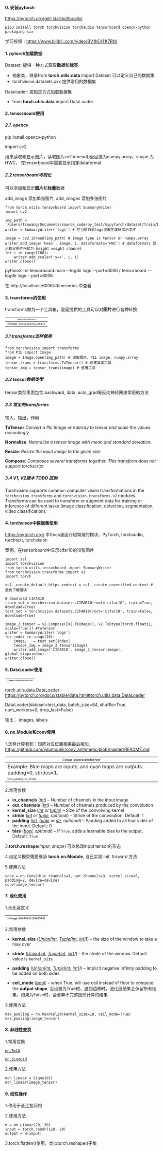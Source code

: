#### 0. 安装pytorch

https://pytorch.org/get-started/locally/

```
pip3 install torch torchvision torchaudio tensorboard opencv-python packaging six
```

学习视频：https://www.bilibili.com/video/BV1hE411t7RN/



#### 1. pytorch加载数据

Dataset: 提供一种方式获取**数据**和**标签**

- 抽象类，继承from **torch.utils.data** import Dataset 可以定义自己的数据集
- torchvision.datasets.xxx 提供常用的数据集

Dataloader: 按指定方式加载数据集

- from **torch.utils.data** import DataLoader



#### 2. tensorboard使用

##### 2.1. opencv

pip install opencv-python

import cv2

用来读取和显示图片，读取图片cv2.imread()返回值为numpy.array，shape 为 HWC， 在tensorboard中需要显示指定dataformat

##### 2.2 tensorboard可视化

可以添加和显示**图片**和**标量**数据

add_image 添加单张图片, add_images 添加多张图片

```
from torch.utils.tensorboard import SummaryWriter
import cv2

img_path = '/Users/linwang/Documents/source_code/py_test/mypytorch/dataset/train/bees/29494643_e3410f0d37.jpg'
writer = SummaryWriter('logs') # 在当前目录logs里面生成待展示文件

image = cv2.imread(img_path) # image type is tensor or numpy.array
writer.add_image('bees', image, 1, dataformats='HWC') # dataformats 显示指定图片格式为 height weight channel
for i in range(100):
    writer.add_scalar('y=x', i, i)
writer.close()
```

python3 -m tensorboard.main --logdir logs --port=6006 / tensorboard --logdir logs --port=6006

在 http://localhost:6006/#timeseries 中查看



#### 3. transforms的使用

transforms做为一个工具箱，里面提供的工具可以对**图片**进行各种转换

| <img src="./assets/image-20240128093245775.png" alt="image-20240128093245775" style="zoom: 25%;" /> |
| ------------------------------------------------------------ |
| <img src="./assets/image-20240128091238815.png" alt="image-20240128091238815" style="zoom:50%;" /> |

##### 3.1 transforms怎样使用

```
from torchvision import transforms
from PIL import Image
image = Image.open(img_path) # 读取图片，PIL image, numpy.array 
tensor_trans = transforms.ToTensor() # 创建具体工具
tensor_img = tensor_trans(image) # 使用工具
```

##### 3.2 tensor数据类型 

tensor类型里面包含 backward, data, auto_grad等反向神经网络常用的方法

##### 3.3 常见的transforms

输入，输出，作用

**ToTensor**:*Convert a PIL Image or ndarray to tensor and scale the values accordingly*

**Normalize**: *Normalize a tensor image with mean and standard deviation.*

**Resize**: *Resize the input image to the given size*

**Compose**: *Composes several transforms together. This transform does not support torchscript*

##### 3.4 V1, V2版本 TODO 区别

Torchvision supports common computer vision transformations in the `torchvision.transforms` and `torchvision.transforms.v2` modules. Transforms can be used to transform or augment data for training or inference of different tasks (image classification, detection, segmentation, video classification).



#### 4. torchvison中数据集使用

https://pytorch.org/ 中Docs里面介绍常用的模块，PyTorch, torchaudio, torchtext, torchvision

案例，在tensorboard中显示cifar10的10张图片

```
import ssl
import torchvision
from torch.utils.tensorboard import SummaryWriter
from torchvision.transforms import v2
import torch

ssl._create_default_https_context = ssl._create_unverified_context # 避免下载错误

# download CIFAR10
train_set = torchvision.datasets.CIFAR10(root='cifar10', train=True, download=True)
test_set = torchvision.datasets.CIFAR10(root='cifar10', train=False, download=True)

image_2_tensor = v2.Compose([v2.ToImage(), v2.ToDtype(torch.float32, scale=True)]) #ToTensor
writer = SummaryWriter('logs')
for index in range(10):
    image, _ = test_set[index]
    tensor_img = image_2_tensor(image)
    writer.add_image('CIFAR10', image_2_tensor(image), global_step=index)
writer.close()
```



#### 5. DataLoader使用

| <img src="./assets/image-20240129150053354.png" alt="image-20240129150053354" style="zoom:33%;" /> |
| ------------------------------------------------------------ |

torch.utils.data.DataLoader https://pytorch.org/docs/stable/data.html#torch.utils.data.DataLoader

DataLoader(dataset=test_data, batch_size=64, shuffle=True, num_workers=0, drop_last=False)

输出： images, labels



#### 6. nn.Module和conv使用
1.怎样计算卷积：矩阵对应位置相乘最后相加, https://github.com/vdumoulin/conv_arithmetic/blob/master/README.md

| <img src="./assets/image-20240131094857047.png" alt="image-20240131094857047" style="zoom:50%;" /> |
| ------------------------------------------------------------ |
| Example: Blue maps are inputs, and cyan maps are outputs. padding=0, strides=1. |
| <img src="./assets/no_padding_no_strides.gif" alt="no_padding_no_strides" style="zoom:50%;" /> |

2.常用参数

- **in_channels** ([*int*](https://docs.python.org/3/library/functions.html#int)) – Number of channels in the input image
- **out_channels** ([*int*](https://docs.python.org/3/library/functions.html#int)) – Number of channels produced by the convolution
- **kernel_size** ([*int*](https://docs.python.org/3/library/functions.html#int) *or* [*tuple*](https://docs.python.org/3/library/stdtypes.html#tuple)) – Size of the convolving kernel
- **stride** ([*int*](https://docs.python.org/3/library/functions.html#int) *or* [*tuple*](https://docs.python.org/3/library/stdtypes.html#tuple)*,* *optional*) – Stride of the convolution. Default: 1
- **padding** ([*int*](https://docs.python.org/3/library/functions.html#int)*,* [*tuple*](https://docs.python.org/3/library/stdtypes.html#tuple) *or* [*str*](https://docs.python.org/3/library/stdtypes.html#str)*,* *optional*) – Padding added to all four sides of the input. Default: 0
- **bias** ([*bool*](https://docs.python.org/3/library/functions.html#bool)*,* *optional*) – If `True`, adds a learnable bias to the output. Default: `True`

3.**torch.reshape**(*input*, *shape*) 可以修改input tensor的形态

4.自定义模型需要继承 **torch.nn.Module**, 自己实现 init, forward 方法

5.使用方法

```
conv = nn.Conv2d(in_channels=3, out_channels=3, kernel_size=5, padding=2, device=device)
conv(image_tensor)
```



#### 7. 池化使用

1.池化层定义

| <img src="./assets/image-20240131153805741.png" alt="image-20240131153805741" style="zoom:50%;" /> |
| ------------------------------------------------------------ |

2.常用参数

- **kernel_size** ([*Union*](https://docs.python.org/3/library/typing.html#typing.Union)*[*[*int*](https://docs.python.org/3/library/functions.html#int)*,* [*Tuple*](https://docs.python.org/3/library/typing.html#typing.Tuple)*[*[*int*](https://docs.python.org/3/library/functions.html#int)*,* [*int*](https://docs.python.org/3/library/functions.html#int)*]]*) – the size of the window to take a max over
- **stride** ([*Union*](https://docs.python.org/3/library/typing.html#typing.Union)*[*[*int*](https://docs.python.org/3/library/functions.html#int)*,* [*Tuple*](https://docs.python.org/3/library/typing.html#typing.Tuple)*[*[*int*](https://docs.python.org/3/library/functions.html#int)*,* [*int*](https://docs.python.org/3/library/functions.html#int)*]]*) – the stride of the window. Default value is `kernel_size`
- **padding** ([*Union*](https://docs.python.org/3/library/typing.html#typing.Union)*[*[*int*](https://docs.python.org/3/library/functions.html#int)*,* [*Tuple*](https://docs.python.org/3/library/typing.html#typing.Tuple)*[*[*int*](https://docs.python.org/3/library/functions.html#int)*,* [*int*](https://docs.python.org/3/library/functions.html#int)*]]*) – Implicit negative infinity padding to be added on both sides

- **ceil_mode** ([*bool*](https://docs.python.org/3/library/functions.html#bool)) – when True, will use ceil instead of floor to compute the **output shape**. 当设置为True时，遇到边界时，池化层结果会保留所有结果，如果为False时，会舍弃不完整图形计算的结果

3.使用方法

```
max_pooling = nn.MaxPool2d(kernel_size=10, ceil_mode=True)
max_pooling(image_tensor)
```



#### 8. 非线性变换

1.常用变换

[`nn.ReLU`](https://pytorch.org/docs/stable/generated/torch.nn.ReLU.html#torch.nn.ReLU)

[`nn.Sigmoid`](https://pytorch.org/docs/stable/generated/torch.nn.Sigmoid.html#torch.nn.Sigmoid)

2.使用方法

```
non_linear = Sigmoid()
non_linear(image_tensor)
```

#### 9. 线性操作
1.作用于全连接网络

2.使用方法

```
m = nn.Linear(20, 30)
input = torch.randn(128, 20)
output = m(input)
```

3.torch.flatten()使用，类似torch.reshape()子集

